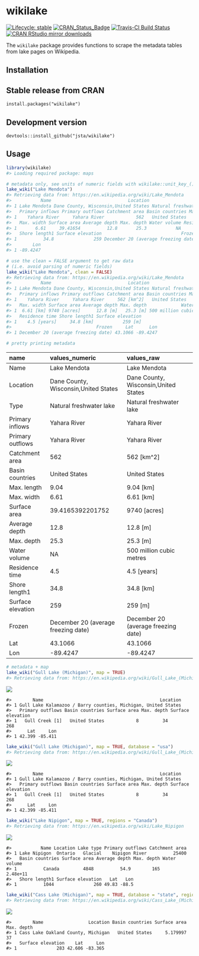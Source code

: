 
<!-- README.md is generated from README.Rmd. Please edit that file -->

# wikilake

[![Lifecycle:
stable](https://img.shields.io/badge/lifecycle-stable-brightgreen.svg)](https://lifecycle.r-lib.org/articles/stages.html#stable)
[![CRAN\_Status\_Badge](http://www.r-pkg.org/badges/version/wikilake)](https://cran.r-project.org/package=wikilake)
[![Travis-CI Build
Status](https://travis-ci.org/jsta/wikilake.svg?branch=master)](https://travis-ci.org/jsta/wikilake)
[![CRAN RStudio mirror
downloads](http://cranlogs.r-pkg.org/badges/wikilake)](https://CRAN.R-project.org/package=wikilake)

The `wikilake` package provides functions to scrape the metadata tables
from lake pages on Wikipedia.

## Installation

## Stable release from CRAN

`install.packages("wikilake")`

## Development version

`devtools::install_github("jsta/wikilake")`

## Usage

``` r
library(wikilake)
#> Loading required package: maps
```

``` r
# metadata only, see units of numeric fields with wikilake::unit_key_()
lake_wiki("Lake Mendota")
#> Retrieving data from: https://en.wikipedia.org/wiki/Lake_Mendota
#>           Name                             Location                    Type
#> 1 Lake Mendota Dane County, Wisconsin,United States Natural freshwater lake
#>   Primary inflows Primary outflows Catchment area Basin countries Max. length
#> 1    Yahara River     Yahara River            562   United States        9.04
#>   Max. width Surface area Average depth Max. depth Water volume Residence time
#> 1       6.61     39.41654          12.8       25.3           NA            4.5
#>   Shore length1 Surface elevation                              Frozen     Lat
#> 1          34.8               259 December 20 (average freezing date) 43.1066
#>        Lon
#> 1 -89.4247
```

``` r
# use the clean = FALSE argument to get raw data
# (i.e. avoid parsing of numeric fields)
lake_wiki("Lake Mendota", clean = FALSE)
#> Retrieving data from: https://en.wikipedia.org/wiki/Lake_Mendota
#>           Name                             Location                    Type
#> 1 Lake Mendota Dane County, Wisconsin,United States Natural freshwater lake
#>   Primary inflows Primary outflows Catchment area Basin countries Max. length
#> 1    Yahara River     Yahara River     562 [km^2]   United States   9.04 [km]
#>   Max. width Surface area Average depth Max. depth             Water volume
#> 1  6.61 [km] 9740 [acres]      12.8 [m]   25.3 [m] 500 million cubic metres
#>   Residence time Shore length1 Surface elevation
#> 1    4.5 [years]     34.8 [km]           259 [m]
#>                                Frozen     Lat      Lon
#> 1 December 20 (average freezing date) 43.1066 -89.4247
```

``` r
# pretty printing metadata
```

| name              | values\_numeric                      | values\_raw                          |
|:------------------|:-------------------------------------|:-------------------------------------|
| Name              | Lake Mendota                         | Lake Mendota                         |
| Location          | Dane County, Wisconsin,United States | Dane County, Wisconsin,United States |
| Type              | Natural freshwater lake              | Natural freshwater lake              |
| Primary inflows   | Yahara River                         | Yahara River                         |
| Primary outflows  | Yahara River                         | Yahara River                         |
| Catchment area    | 562                                  | 562 \[km^2\]                         |
| Basin countries   | United States                        | United States                        |
| Max. length       | 9.04                                 | 9.04 \[km\]                          |
| Max. width        | 6.61                                 | 6.61 \[km\]                          |
| Surface area      | 39.4165392201752                     | 9740 \[acres\]                       |
| Average depth     | 12.8                                 | 12.8 \[m\]                           |
| Max. depth        | 25.3                                 | 25.3 \[m\]                           |
| Water volume      | NA                                   | 500 million cubic metres             |
| Residence time    | 4.5                                  | 4.5 \[years\]                        |
| Shore length1     | 34.8                                 | 34.8 \[km\]                          |
| Surface elevation | 259                                  | 259 \[m\]                            |
| Frozen            | December 20 (average freezing date)  | December 20 (average freezing date)  |
| Lat               | 43.1066                              | 43.1066                              |
| Lon               | -89.4247                             | -89.4247                             |

``` r
# metadata + map
lake_wiki("Gull Lake (Michigan)", map = TRUE)
#> Retrieving data from: https://en.wikipedia.org/wiki/Gull_Lake_(Michigan)
```

![](tools/images/worldmapping-1.png)<!-- -->

    #>        Name                                            Location
    #> 1 Gull Lake Kalamazoo / Barry counties, Michigan, United States
    #>   Primary outflows Basin countries Surface area Max. depth Surface elevation
    #> 1   Gull Creek [1]   United States            8         34               268
    #>      Lat     Lon
    #> 1 42.399 -85.411

``` r
lake_wiki("Gull Lake (Michigan)", map = TRUE, database = "usa")
#> Retrieving data from: https://en.wikipedia.org/wiki/Gull_Lake_(Michigan)
```

![](tools/images/mapping-1.png)<!-- -->

    #>        Name                                            Location
    #> 1 Gull Lake Kalamazoo / Barry counties, Michigan, United States
    #>   Primary outflows Basin countries Surface area Max. depth Surface elevation
    #> 1   Gull Creek [1]   United States            8         34               268
    #>      Lat     Lon
    #> 1 42.399 -85.411

``` r
lake_wiki("Lake Nipigon", map = TRUE, regions = "Canada")
#> Retrieving data from: https://en.wikipedia.org/wiki/Lake_Nipigon
```

![](tools/images/mapping2-1.png)<!-- -->

    #>           Name Location Lake type Primary outflows Catchment area
    #> 1 Lake Nipigon  Ontario   Glacial    Nipigon River          25400
    #>   Basin countries Surface area Average depth Max. depth Water volume
    #> 1          Canada         4848          54.9        165     2.48e+11
    #>   Shore length1 Surface elevation   Lat   Lon
    #> 1          1044               260 49.83 -88.5

``` r
lake_wiki("Cass Lake (Michigan)", map = TRUE, database = "state", regions = "Michigan")
#> Retrieving data from: https://en.wikipedia.org/wiki/Cass_Lake_(Michigan)
```

![](tools/images/mapping3-1.png)<!-- -->

    #>        Name                 Location Basin countries Surface area Max. depth
    #> 1 Cass Lake Oakland County, Michigan   United States     5.179997         37
    #>   Surface elevation    Lat     Lon
    #> 1               283 42.606 -83.365
